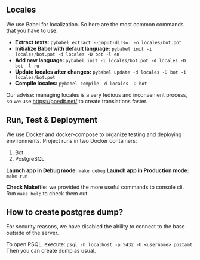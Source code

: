 ## Locales
We use Babel for localization. So here are the most common commands that you have to use:

- **Extract texts:** `pybabel extract --input-dirs=. -o locales/bot.pot`
- **Initialize Babel with default language:** `pybabel init -i locales/bot.pot -d locales -D bot -l en`
- **Add new language:** `pybabel init -i locales/bot.pot -d locales -D bot -l ru`
- **Update locales after changes:** `pybabel update -d locales -D bot -i locales/bot.pot`
- **Compile locales:** `pybabel compile -d locales -D bot`

Our advise: managing locales is a very tedious and inconvenient process, so we use https://poedit.net/ to create translations faster.

## Run, Test & Deployment
We use Docker and docker-compose to organize testing and deploying environments. Project runs in two Docker containers: 

1) Bot
2) PostgreSQL

**Launch app in Debug mode:** `make debug`
**Launch app in Production mode:** `make run`

**Check Makefile:** we provided the more useful commands to console cli. Run `make help` to check them out.

## How to create postgres dump?
For security reasons, we have disabled the ability to connect to the base outside of the server.

To open PSQL, execute: `psql -h localhost -p 5432 -U <username> postamt`. Then you can create dump as usual.
